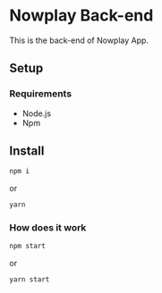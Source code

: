 # Nowplay Back-end
This is the back-end of Nowplay App.

## Setup

### Requirements
- Node.js
- Npm

## Install

```sh
npm i
```

or

```sh
yarn
```

### How does it work
```sh
npm start
```

or

```sh
yarn start
```
